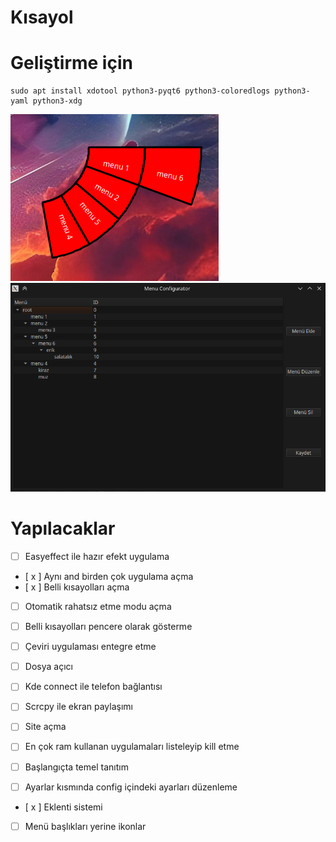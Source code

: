 # Kısayol

# Geliştirme için
```console
sudo apt install xdotool python3-pyqt6 python3-coloredlogs python3-yaml python3-xdg
```

![alt text](doc/app.png)
![alt text](doc/setting.png)
# Yapılacaklar

- [ ] Easyeffect ile hazır efekt uygulama
- [ x ] Aynı and birden çok uygulama açma
- [ x ] Belli kısayolları açma
- [ ] Otomatik rahatsız etme modu açma
- [ ] Belli kısayolları pencere olarak gösterme
- [ ] Çeviri uygulaması entegre etme
- [ ] Dosya açıcı
- [ ] Kde connect ile telefon bağlantısı
- [ ] Scrcpy ile ekran paylaşımı
- [ ] Site açma
- [ ] En çok ram kullanan uygulamaları listeleyip kill etme



- [ ] Başlangıçta temel tanıtım
- [ ] Ayarlar kısmında config içindeki ayarları düzenleme

- [ x ] Eklenti sistemi
- [ ] Menü başlıkları yerine ikonlar